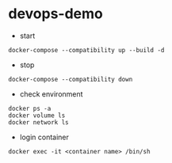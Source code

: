 # devops-demo

* start
```
docker-compose --compatibility up --build -d
```

* stop
```
docker-compose --compatibility down
```

* check environment
```
docker ps -a
docker volume ls
docker network ls
```

* login container
```
docker exec -it <container name> /bin/sh
```